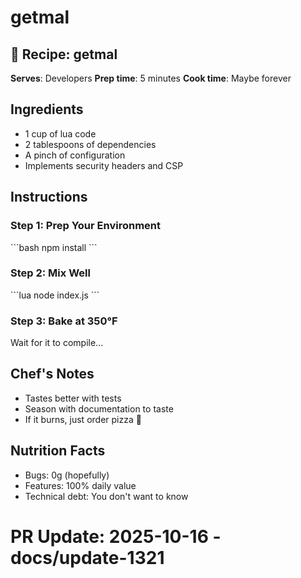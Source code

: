 # getmal

## 🍳 Recipe: getmal

**Serves**: Developers
**Prep time**: 5 minutes
**Cook time**: Maybe forever

## Ingredients

- 1 cup of lua code
- 2 tablespoons of dependencies
- A pinch of configuration
- Implements security headers and CSP

## Instructions

### Step 1: Prep Your Environment

\`\`\`bash
npm install
\`\`\`

### Step 2: Mix Well

\`\`\`lua
node index.js
\`\`\`

### Step 3: Bake at 350°F

Wait for it to compile...

## Chef's Notes

- Tastes better with tests
- Season with documentation to taste
- If it burns, just order pizza 🍕

## Nutrition Facts

- Bugs: 0g (hopefully)
- Features: 100% daily value
- Technical debt: You don't want to know

# PR Update: 2025-10-16 - docs/update-1321
